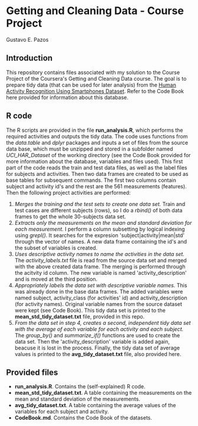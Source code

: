 Getting and Cleaning Data - Course Project
================
Gustavo E. Pazos

Introduction
------------

This repository contains files associated with my solution to the Course Project of the Coursera's Getting and Cleaning Data course. The goal is to prepare tidy data (that can be used for later analysis) from the [Human Activity Recognition Using Smartphones Dataset](http://archive.ics.uci.edu/ml/datasets/Human+Activity+Recognition+Using+Smartphones). Refer to the Code Book here provided for information about this database.

R code
------

The R scripts are provided in the file **run\_analysis.R**, which performs the required activities and outputs the tidy data. The code uses functions from the *data.table* and *dplyr* packages and inputs a set of files from the source data base, which must be unzipped and stored in a subfolder named *UCI\_HAR\_Dataset* of the working directory (see the Code Book provided for more information about the database, variables and files used).
This first part of the code reads the train and test data files, as well as the label files for subjects and activities. Then two data frames are created to be used as base tables for subsequent commands. The first two columns contain subject and activity id's and the rest are the 561 measurements (features). Then the following project activities are performed:

1.  *Merges the training and the test sets to create one data set.* Train and test cases are different subjects (rows), so I do a *rbind()* of both data frames to get the whole 30-subjects data set.
2.  *Extracts only the measurements on the mean and standard deviation for each measurement.* I perform a column subsetting by logical indexing using *grepl()*. It searches for the expresion 'subject|activity|mean|std' through the vector of names. A new data frame containing the id's and the subset of variables is created.
3.  *Uses descriptive activity names to name the activities in the data set.* The *activity\_labels.txt* file is read from the source data set and merged with the above created data frame. The merging is performed through the acitvity id column. The new variable is named 'activity\_description' and is moved at the third position.
4.  *Appropriately labels the data set with descriptive variable names.* This was already done in the base data frames. The added variables were named subject, activity\_class (for activities' id) and activity\_description (for activity names). Original variable names from the source dataset were kept (see Code Book). This tidy data set is printed to the **mean\_std\_tidy\_dataset.txt** file, provided in this repo.
5.  *From the data set in step 4, creates a second, independent tidy data set with the average of each variable for each activity and each subject.* The *group\_by()* and *summarize\_if()* functions are used to create the data set. Then the 'activity\_description' variable is added again, beacuse it is lost in the process. Finally, the tidy data set of average values is printed to the **avg\_tidy\_dataset.txt** file, also provided here.

Provided files
--------------

-   **run\_analysis.R**. Contains the (self-explained) R code.
-   **mean\_std\_tidy\_dataset.txt**. A table containing the measurements on the mean and standard deviation of the measurements.
-   **avg\_tidy\_dataset.txt**. A table containing the average values of the variables for each subject and activity.
-   **CodeBook.md**. Contains the Code Book of the datasets.
